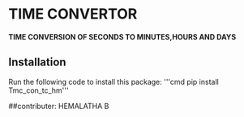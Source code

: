 # TIME CONVERTOR
#### TIME CONVERSION OF SECONDS TO MINUTES,HOURS AND DAYS


## Installation 
Run the following code to install this package:
   '''cmd pip install Tmc_con_tc_hm'''

##contributer: HEMALATHA B
